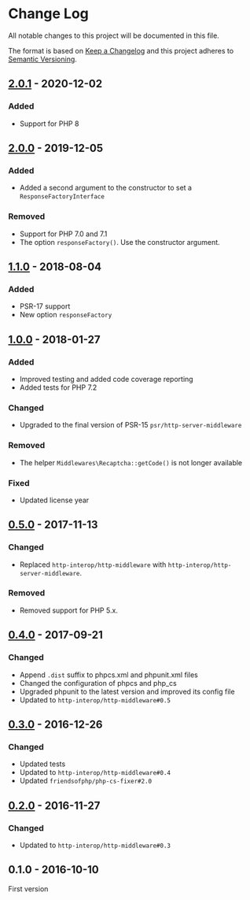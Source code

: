# Change Log

All notable changes to this project will be documented in this file.

The format is based on [Keep a Changelog](http://keepachangelog.com/)
and this project adheres to [Semantic Versioning](http://semver.org/).

## [2.0.1] - 2020-12-02
### Added
- Support for PHP 8

## [2.0.0] - 2019-12-05
### Added
- Added a second argument to the constructor to set a `ResponseFactoryInterface`

### Removed
- Support for PHP 7.0 and 7.1
- The option `responseFactory()`. Use the constructor argument.

## [1.1.0] - 2018-08-04
### Added
- PSR-17 support
- New option `responseFactory`

## [1.0.0] - 2018-01-27
### Added
- Improved testing and added code coverage reporting
- Added tests for PHP 7.2

### Changed
- Upgraded to the final version of PSR-15 `psr/http-server-middleware`

### Removed
- The helper `Middlewares\Recaptcha::getCode()` is not longer available

### Fixed
- Updated license year

## [0.5.0] - 2017-11-13
### Changed
- Replaced `http-interop/http-middleware` with  `http-interop/http-server-middleware`.

### Removed
- Removed support for PHP 5.x.

## [0.4.0] - 2017-09-21
### Changed
- Append `.dist` suffix to phpcs.xml and phpunit.xml files
- Changed the configuration of phpcs and php_cs
- Upgraded phpunit to the latest version and improved its config file
- Updated to `http-interop/http-middleware#0.5`

## [0.3.0] - 2016-12-26
### Changed
- Updated tests
- Updated to `http-interop/http-middleware#0.4`
- Updated `friendsofphp/php-cs-fixer#2.0`

## [0.2.0] - 2016-11-27
### Changed
- Updated to `http-interop/http-middleware#0.3`

## 0.1.0 - 2016-10-10
First version

[2.0.1]: https://github.com/middlewares/recaptcha/compare/v2.0.0...v2.0.1
[2.0.0]: https://github.com/middlewares/recaptcha/compare/v1.1.0...v2.0.0
[1.1.0]: https://github.com/middlewares/recaptcha/compare/v1.0.0...v1.1.0
[1.0.0]: https://github.com/middlewares/recaptcha/compare/v0.5.0...v1.0.0
[0.5.0]: https://github.com/middlewares/recaptcha/compare/v0.4.0...v0.5.0
[0.4.0]: https://github.com/middlewares/recaptcha/compare/v0.3.0...v0.4.0
[0.3.0]: https://github.com/middlewares/recaptcha/compare/v0.2.0...v0.3.0
[0.2.0]: https://github.com/middlewares/recaptcha/compare/v0.1.0...v0.2.0
